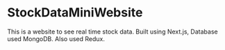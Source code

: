 # StockDataMiniWebsite
This is a website to see real time stock data. Built using Next.js, Database used MongoDB. Also used Redux. 
